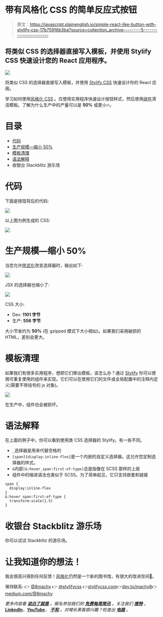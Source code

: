 # 带有风格化 CSS 的简单反应式按钮

> 原文：<https://javascript.plainenglish.io/simple-react-like-button-with-stylify-css-17b75916b3ba?source=collection_archive---------5----------------------->

## 将类似 CSS 的选择器直接写入模板，并使用 Stylify CSS 快速设计您的 React 应用程序。

![](img/ba399ee0f56b3e8169b00b8525903b18.png)

将类似 CSS 的选择器直接写入模板，并使用 [Stylify CSS](https://stylifycss.com/) 快速设计你的 React 应用。

学习如何使用[风格化 CSS](https://stylifycss.com/) 。仅使用实用程序快速设计按钮样式，然后使用[组件](https://stylifycss.com/docs/get-started#defining-a-component)清洁模板。了解为什么生产中的产量可以是 **50%** 或更小🔥。

# 目录

*   [代码](#b2d5)
*   [生产规模—缩小 50%](#b28e)
*   [模板清理](#991f)
*   [语法解释](#6eb3)
*   收银台 Stackblitz 游乐场

# 代码

下面是按钮背后的代码:

![](img/b6562b99e5c0e3510f5c0d5a1596ffa2.png)

以上图为例生成的 CSS:

![](img/5e77dc7fc1d927c6de532e3ed94ecfef.png)

# 生产规模—缩小 50%

当您允许[样式化](https://stylifycss.com/)改变选择器时，输出如下:

![](img/d46e69a39f397dbad21f559799197567.png)

JSX 的选择器也缩小了:

![](img/bf4893f636d2ada60f4d0c9a3a9580e2.png)

CSS 大小:

*   Dev: **1101 字节**
*   生产: **556 字节**

大小节省约为 **50%** (在 gzipped 模式下大小相似)。如果我们采用破损的 HTML，差别会更大。

# 模板清理

如果我们有很多实用程序，想把它们移出模板，该怎么办？通过 [Stylify](https://stylifycss.com/) 你可以使用可重复使用的组件来实现。它们可以在使用它们的文件或全局配置中的注释内定义(需要不带括号的 js 对象)。

![](img/a7fe23feec4b0610ca4bf4f36cb24bd1.png)

在生产中，组件也会被损坏。

# 语法解释

在上面的例子中，你可以看到使用类 CSS 选择器的 Stylify。有一些不同。

*   `_`选择器是用来代替空格的
*   `[span]{display:inline-flex}`是一个内嵌的自定义选择器。这允许您定制选择器的样式。
*   `&`内部`[&:hover_span:first-of-type]`总是指像在 SCSS 那样的上层
*   组件中的缩进语法也类似于 SCSS。为了简单起见，它只支持嵌套和链接

```
span { 
  display:inline-flex 
}
&:hover span:first-of-type {  
  transform:scale(1.5) 
}
```

# 收银台 Stackblitz 游乐场

你可以试试 Stackblitz 的游乐场。

# 让我知道你的想法！

我会很高兴得到任何反馈！[风格化](https://stylifycss.com/)仍然是一个新的图书馆，有很大的改进空间🙂。

保持联系:
👉 [@8machy](https://twitter.com/8machy)
👉 [@stylifycss](https://twitter.com/stylifycss)
👉[stylifycss.com](https://stylifycss.com/)👉[dev.to/machy8](https://dev.to/machy8)👉[medium.com/@8machy](https://medium.com/@8machy)

*更多内容看* [***说白了就是***](https://plainenglish.io/) *。报名参加我们的* [***免费每周简讯***](http://newsletter.plainenglish.io/) *。关注我们* [***推特***](https://twitter.com/inPlainEngHQ) ，[***LinkedIn***](https://www.linkedin.com/company/inplainenglish/)*，*[***YouTube***](https://www.youtube.com/channel/UCtipWUghju290NWcn8jhyAw)*，* [***不和***](https://discord.gg/GtDtUAvyhW) *。对增长黑客感兴趣？检查出* [***电路***](https://circuit.ooo/) *。*
